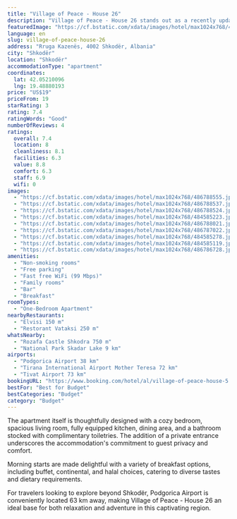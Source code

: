 ```yaml
---
title: "Village of Peace - House 26"
description: "Village of Peace - House 26 stands out as a recently updated gem in Shkodër, offering guests a serene garden and welcoming bar to enhance their stay."
featuredImage: "https://cf.bstatic.com/xdata/images/hotel/max1024x768/486788555.jpg?k=4125f5326b68ac1002f136fe50dd89f4656ae1b590b34e7ae0198383bfdac900&o=&hp=1"
language: en
slug: village-of-peace-house-26
address: "Rruga Kazenës, 4002 Shkodër, Albania"
city: "Shkodër"
location: "Shkodër"
accommodationType: "apartment"
coordinates:
  lat: 42.05210096
  lng: 19.48880193
price: "US$19"
priceFrom: 19
starRating: 3
rating: 7.4
ratingWords: "Good"
numberOfReviews: 4
ratings:
  overall: 7.4
  location: 8
  cleanliness: 8.1
  facilities: 6.3
  value: 8.8
  comfort: 6.3
  staff: 6.9
  wifi: 0
images:
  - "https://cf.bstatic.com/xdata/images/hotel/max1024x768/486788555.jpg?k=4125f5326b68ac1002f136fe50dd89f4656ae1b590b34e7ae0198383bfdac900&o=&hp=1"
  - "https://cf.bstatic.com/xdata/images/hotel/max1024x768/486788537.jpg?k=7d16f877f25284f130323c211e780d0e4a2ae7f52ad6c28c4faf825dbbf96f6d&o=&hp=1"
  - "https://cf.bstatic.com/xdata/images/hotel/max1024x768/486788524.jpg?k=5531bbf362c5b9c8efbf3875cc7231ab6c68cc0b2cd5fa979353633abec517e4&o=&hp=1"
  - "https://cf.bstatic.com/xdata/images/hotel/max1024x768/484585223.jpg?k=46cf65b4e0f9e425357efb77a6cd4cc6622bea4cb1569706f0f8db5a0ce815f2&o=&hp=1"
  - "https://cf.bstatic.com/xdata/images/hotel/max1024x768/486788021.jpg?k=78f859288f4de65030237174eba0de58e3e7f39249ea79d6dda29fc8bb3b500a&o=&hp=1"
  - "https://cf.bstatic.com/xdata/images/hotel/max1024x768/486787022.jpg?k=c11c5c1163a692484f5cdaf4f6bfbe397aa32b3246b9d56f925c60394123dc12&o=&hp=1"
  - "https://cf.bstatic.com/xdata/images/hotel/max1024x768/484585278.jpg?k=38a5f28a8ff487da6adfa92682ffa5f5e8ca70b49362e813698227cd044ad334&o=&hp=1"
  - "https://cf.bstatic.com/xdata/images/hotel/max1024x768/484585119.jpg?k=5eb4d5aafd3bdea3db36658e37d87aff08d8db7eaa4f30ff5051361833bf3893&o=&hp=1"
  - "https://cf.bstatic.com/xdata/images/hotel/max1024x768/486786728.jpg?k=e5e79c087dbda9f8ade4b5c74a3448788bc092a5a2d4875ce18ac800ac8ae15d&o=&hp=1"
amenities:
  - "Non-smoking rooms"
  - "Free parking"
  - "Fast free WiFi (99 Mbps)"
  - "Family rooms"
  - "Bar"
  - "Breakfast"
roomTypes:
  - "One-Bedroom Apartment"
nearbyRestaurants:
  - "Elvisi 150 m"
  - "Restorant Vataksi 250 m"
whatsNearby:
  - "Rozafa Castle Shkodra 750 m"
  - "National Park Skadar Lake 9 km"
airports:
  - "Podgorica Airport 38 km"
  - "Tirana International Airport Mother Teresa 72 km"
  - "Tivat Airport 73 km"
bookingURL: "https://www.booking.com/hotel/al/village-of-peace-house-5.en-gb.html?aid=8035640"
bestFor: "Best for Budget"
bestCategories: "Budget"
category: "Budget"
---
```


The apartment itself is thoughtfully designed with a cozy bedroom, spacious living room, fully equipped kitchen, dining area, and a bathroom stocked with complimentary toiletries. The addition of a private entrance underscores the accommodation's commitment to guest privacy and comfort.

Morning starts are made delightful with a variety of breakfast options, including buffet, continental, and halal choices, catering to diverse tastes and dietary requirements.

For travelers looking to explore beyond Shkodër, Podgorica Airport is conveniently located 63 km away, making Village of Peace - House 26 an ideal base for both relaxation and adventure in this captivating region.